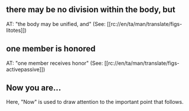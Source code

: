 ## there may be no division within the body, but ##

AT: "the body may be unified, and" (See: [[rc://en/ta/man/translate/figs-litotes]])

## one member is honored ##

AT: "one member receives honor" (See: [[rc://en/ta/man/translate/figs-activepassive]])

## Now you are... ##

Here, "Now" is used to draw attention to the important point that follows.